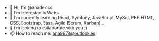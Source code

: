 - 👋 Hi, I’m @anadelccc
- 👀 I’m interested in Webs.
- 🌱 I’m currently learning React, Symfony, JavaScript, MySql, PHP HTML, CSS, Bootstrap, Sass, Agile (Scrum, Kanban)...
- 💞️ I’m looking to collaborate with you ;)
- 📫 How to reach me: ana9678@outlook.es

<!---
anadelccc/anadelccc is a ✨ special ✨ repository because its `README.md` (this file) appears on your GitHub profile.
You can click the Preview link to take a look at your changes.
--->
